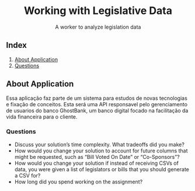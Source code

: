 <h1 align="center">Working with Legislative Data</h1>
<p align="center">
    A worker to analyze legislation data
</p>
  
## Index

1. [About Application](#sobre-a-aplicação)
2. [Questions](#tecnologias)


## About Application

Essa aplicação faz parte de um sistema para estudos de novas tecnologias e fixação de conceitos. 
Esta será uma API responsavel pelo gerenciamento de usuarios do banco GhostBank, um banco digital focado na facilitação da vida financeira para o cliente.

### Questions

- Discuss your solution’s time complexity. What tradeoffs did you make?
- How would you change your solution to account for future columns that might be requested, such as “Bill Voted On Date” or “Co-Sponsors”?
- How would you change your solution if instead of receiving CSVs of data, you were given a list of legislators or bills that you should generate a CSV for?
- How long did you spend working on the assignment?